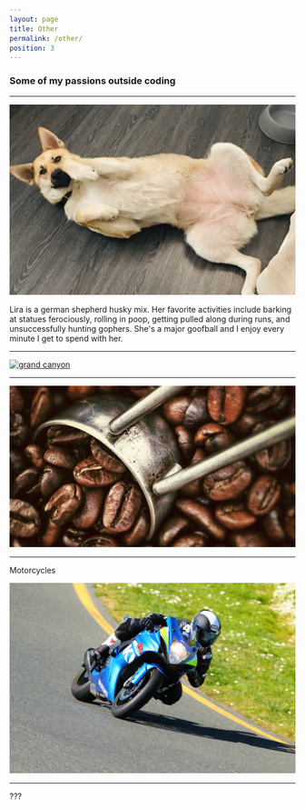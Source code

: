 ```yaml
---
layout: page
title: Other
permalink: /other/
position: 3
---
```


### Some of my passions outside coding

*****

[ ![Lira](/public/images/lira.jpg "Lira") ](/public/images/lira.jpg)
<div>
Lira is a german shepherd husky mix. Her favorite activities include barking at statues ferociously, rolling in poop, getting pulled along during runs, and unsuccessfully hunting gophers. She's a major goofball and I enjoy every minute I get to spend with her.
</div>

*****

[ ![grand canyon](/public/images/grand_canyon.jpg "grand canyon") ](/public/images/grand_canyon.jpg)



*****

[ ![coffee](/public/images/coffee.jpg "coffee") ](/public/images/coffee.jpg)


*****

Motorcycles

[ ![motorcycle](/public/images/motorcycle.jpg "motorcycle") ](/public/images/motorcycle.jpg)

*****

???
